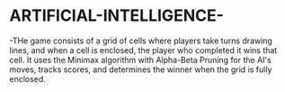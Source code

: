 # ARTIFICIAL-INTELLIGENCE-
-THe game consists of a grid of cells where players take turns drawing lines, and when a cell is enclosed, the player who completed it wins that cell. It uses the Minimax algorithm with Alpha-Beta Pruning for the AI's moves, tracks scores, and determines the winner when the grid is fully enclosed.
